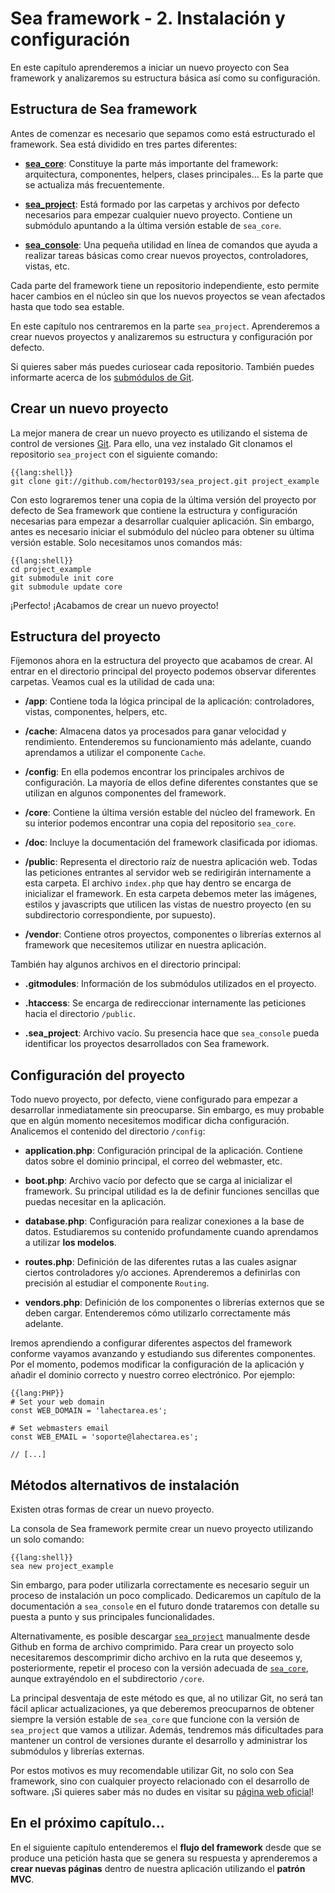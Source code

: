 Sea framework - 2. Instalación y configuración
================================================
En este capítulo aprenderemos a iniciar un nuevo proyecto con Sea framework y analizaremos su estructura básica así como su configuración.

Estructura de Sea framework
------------------------------------------------
Antes de comenzar es necesario que sepamos como está estructurado el framework. Sea está dividido en tres partes diferentes:

* [**sea_core**](https://github.com/hector0193/sea_core): Constituye la parte más importante del framework: arquitectura, componentes, helpers, clases principales... Es la parte que se actualiza más frecuentemente.

* [**sea_project**](https://github.com/hector0193/sea_project): Está formado por las carpetas y archivos por defecto necesarios para empezar cualquier nuevo proyecto. Contiene un submódulo apuntando a la última versión estable de `sea_core`.

* [**sea_console**](https://github.com/hector0193/sea_console): Una pequeña utilidad en línea de comandos que ayuda a realizar tareas básicas como crear nuevos proyectos, controladores, vistas, etc.

Cada parte del framework tiene un repositorio independiente, esto permite hacer cambios en el núcleo sin que los nuevos proyectos se vean afectados hasta que todo sea estable.

En este capítulo nos centraremos en la parte `sea_project`. Aprenderemos a crear nuevos proyectos y analizaremos su estructura y configuración por defecto.

Si quieres saber más puedes curiosear cada repositorio. También puedes informarte acerca de los [submódulos de Git](http://book.git-scm.com/5_submodules.html).

Crear un nuevo proyecto
------------------------------------------------
La mejor manera de crear un nuevo proyecto es utilizando el sistema de control de versiones [Git](http://git-scm.com/). Para ello, una vez instalado Git clonamos el repositorio `sea_project` con el siguiente comando:

    {{lang:shell}}
    git clone git://github.com/hector0193/sea_project.git project_example

Con esto lograremos tener una copia de la última versión del proyecto por defecto de Sea framework que contiene la estructura y configuración necesarias para empezar a desarrollar cualquier aplicación. Sin embargo, antes es necesario iniciar el submódulo del núcleo para obtener su última versión estable. Solo necesitamos unos comandos más:

    {{lang:shell}}
    cd project_example
    git submodule init core
    git submodule update core

¡Perfecto! ¡Acabamos de crear un nuevo proyecto!

Estructura del proyecto
------------------------------------------------
Fíjemonos ahora en la estructura del proyecto que acabamos de crear. Al entrar en el directorio principal del proyecto podemos observar diferentes carpetas. Veamos cual es la utilidad de cada una:

* **/app**: Contiene toda la lógica principal de la aplicación: controladores, vistas, componentes, helpers, etc.

* **/cache**: Almacena datos ya procesados para ganar velocidad y rendimiento. Entenderemos su funcionamiento más adelante, cuando aprendamos a utilizar el componente `Cache`.

* **/config**: En ella podemos encontrar los principales archivos de configuración. La mayoría de ellos define diferentes constantes que se utilizan en algunos componentes del framework.

* **/core**: Contiene la última versión estable del núcleo del framework. En su interior podemos encontrar una copia del repositorio `sea_core`.

* **/doc**: Incluye la documentación del framework clasificada por idiomas.

* **/public**: Representa el directorio raíz de nuestra aplicación web. Todas las peticiones entrantes al servidor web se redirigirán internamente a esta carpeta. El archivo `index.php` que hay dentro se encarga de inicializar el framework. En esta carpeta debemos meter las imágenes, estilos y javascripts que utilicen las vistas de nuestro proyecto (en su subdirectorio correspondiente, por supuesto).

* **/vendor**: Contiene otros proyectos, componentes o librerías externos al framework que necesitemos utilizar en nuestra aplicación.

También hay algunos archivos en el directorio principal:

* **.gitmodules**: Información de los submódulos utilizados en el proyecto.

* **.htaccess**: Se encarga de redireccionar internamente las peticiones hacia el directorio `/public`.

* **.sea_project**: Archivo vacío. Su presencia hace que `sea_console` pueda identificar los proyectos desarrollados con Sea framework.

Configuración del proyecto
------------------------------------------------
Todo nuevo proyecto, por defecto, viene configurado para empezar a desarrollar inmediatamente sin preocuparse. Sin embargo, es muy probable que en algún momento necesitemos modificar dicha configuración. Analicemos el contenido del directorio `/config`:

* **application.php**: Configuración principal de la aplicación. Contiene datos sobre el dominio principal, el correo del webmaster, etc.

* **boot.php**: Archivo vacío por defecto que se carga al inicializar el framework. Su principal utilidad es la de definir funciones sencillas que puedas necesitar en la aplicación.

* **database.php**: Configuración para realizar conexiones a la base de datos. Estudiaremos su contenido profundamente cuando aprendamos a utilizar **los modelos**.

* **routes.php**: Definición de las diferentes rutas a las cuales asignar ciertos controladores y/o acciones. Aprenderemos a definirlas con precisión al estudiar el componente `Routing`.

* **vendors.php**: Definición de los componentes o librerías externos que se deben cargar. Entenderemos cómo utilizarlo correctamente más adelante.

Iremos aprendiendo a configurar diferentes aspectos del framework conforme vayamos avanzando y estudiando sus diferentes componentes. Por el momento, podemos modificar la configuración de la aplicación y añadir el dominio correcto y nuestro correo electrónico. Por ejemplo:

    {{lang:PHP}}
    # Set your web domain
    const WEB_DOMAIN = 'lahectarea.es';
    
    # Set webmasters email
    const WEB_EMAIL = 'soporte@lahectarea.es';
    
    // [...]

Métodos alternativos de instalación
------------------------------------------------
Existen otras formas de crear un nuevo proyecto.

La consola de Sea framework permite crear un nuevo proyecto utilizando un solo comando:

    {{lang:shell}}
    sea new project_example
  
Sin embargo, para poder utilizarla correctamente es necesario seguir un proceso de instalación un poco complicado. Dedicaremos un capítulo de la documentación a `sea_console` en el futuro donde trataremos con detalle su puesta a punto y sus principales funcionalidades.

Alternativamente, es posible descargar [`sea_project`](https://github.com/hector0193/sea_project) manualmente desde Github en forma de archivo comprimido. Para crear un proyecto solo necesitaremos descomprimir dicho archivo en la ruta que deseemos y, posteriormente, repetir el proceso con la versión adecuada de [`sea_core`](https://github.com/hector0193/sea_core), aunque extrayéndolo en el subdirectorio `/core`.

La principal desventaja de este método es que, al no utilizar Git, no será tan fácil aplicar actualizaciones, ya que deberemos preocuparnos de obtener siempre la versión estable de `sea_core` que funcione con la versión de `sea_project` que vamos a utilizar. Además, tendremos más dificultades para mantener un control de versiones durante el desarrollo y administrar los submódulos y librerías externas.

Por estos motivos es muy recomendable utilizar Git, no solo con Sea framework, sino con cualquier proyecto relacionado con el desarrollo de software. ¡Si quieres saber más no dudes en visitar su [página web oficial](http://git-scm.com/)!

En el próximo capítulo...
------------------------------------------------
En el siguiente capítulo entenderemos el **flujo del framework** desde que se produce una petición hasta que se genera su respuesta y aprenderemos a **crear nuevas páginas** dentro de nuestra aplicación utilizando el **patrón MVC**.